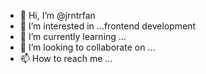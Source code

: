 - 👋 Hi, I’m @jrntrfan
- 👀 I’m interested in ...frontend development 
- 🌱 I’m currently learning ... 
- 💞️ I’m looking to collaborate on ...
- 📫 How to reach me ...

<!---
jrntrfan/jrntrfan is a ✨ special ✨ repository because its `README.md` (this file) appears on your GitHub profile.
You can click the Preview link to take a look at your changes.
--->
